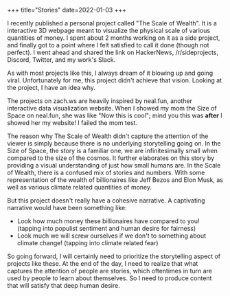 +++
title="Stories"
date=2022-01-03
+++


I recently published a personal project called "The Scale of Wealth". It is a interactive 3D webpage meant to visualize the physical scale of various quantities of money. I spent about 2 months working on it as a side project, and finally got to a point where I felt satisfied to call it done (though not perfect). I went ahead and shared the link on HackerNews, /r/sideprojects, Discord, Twitter, and my work's Slack. 

As with most projects like this, I always dream of it blowing up and going viral. Unfortunately for me, this project didn't achieve that vision. Looking at the project, I have an idea why. 

The projects on zach.ws are heavily inspired by neal.fun, another interactive data visualization website. When I showed my mom the Size of Space on neal.fun, she was like "Now this is cool"; mind you this was **after** I showed her my website! I failed the mom test. 

The reason why The Scale of Wealth didn't capture the attention of the viewer is simply because there is no underlying storytelling going on. In the Size of Space, the story is a familiar one, we are infinitesimally small when compared to the size of the cosmos. It further elaborates on this story by providing a visual understanding of just how small humans are. In the Scale of Wealth, there is a confused mix of stories and numbers. With some representation of the wealth of billionaires like Jeff Bezos and Elon Musk, as well as various climate related quantities of money. 

But this project doesn't really have a cohesive narrative. A captivating narrative would have been something like:
* Look how much money these billionaires have compared to you! (tapping into populist sentiment and human desire for fairness)
* Look much we will screw ourselves if we don't to something about climate change! (tapping into climate related fear)

So going forward, I will certainly need to prioritize the storytelling aspect of projects like these. At the end of the day, I need to realize that what captures the attention of people are stories, which oftentimes in turn are used by people to learn about themselves. So I need to produce content that will satisfy that deep human desire.